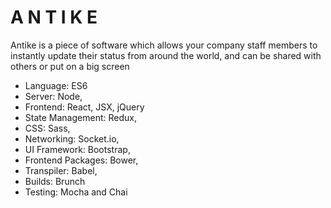 # A N T I K E

Antike is a piece of software which allows your company staff members to instantly update their 
status from around the world, and can be shared with others or put on a big screen

* Language: ES6
* Server: Node,
* Frontend: React, JSX, jQuery
* State Management: Redux, 
* CSS: Sass,
* Networking: Socket.io,
* UI Framework: Bootstrap,
* Frontend Packages: Bower,
* Transpiler: Babel,
* Builds: Brunch
* Testing: Mocha and Chai